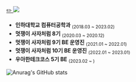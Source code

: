
<a href="https://blog.hongo.app/">
  ✏️ <img src="https://img.shields.io/badge/-Blog-orange?style=flat-square"/>
</a>

* **인하대학교 컴퓨터공학과** <sub>(2018.03 ~ 2023.02)</sub>  
* **멋쟁이 사자처럼 8기** <sub>(2020.03 ~ 2020.12)</sub>  
* **멋쟁이 사자처럼 9기 BE 운영진** <sub>(2021.01 ~ 2022.01)</sub>  
* **멋쟁이 사자처럼 10기 BE 운영진** <sub>(2022.01 ~ 2023.01)</sub>
* **우아한테크코스 5기 BE** <sub>(2023.02 ~ )</sub>



![Anurag's GitHub stats](https://github-readme-stats.vercel.app/api?username=hgo641&show_icons=true&theme=algolia)
